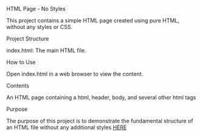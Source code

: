 HTML Page - No Styles

This project contains a simple HTML page created using pure HTML, without any styles or CSS.

Project Structure

index.html: The main HTML file.

How to Use

Open index.html in a web browser to view the content.

Contents

An HTML page containing a html, header, body, and several other html tags

Purpose

The purpose of this project is to demonstrate the fundamental structure of an HTML file without any additional styles [HERE](./html.png)
